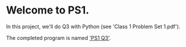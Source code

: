 # Welcome to PS1.

In this project, we'll do Q3 with Python (see 'Class 1 Problem Set 1.pdf').



The completed program is named ['PS1 Q3'](https://github.com/tyrneh/LSE-EC417-Macro-Lent-Term/blob/Problem-Set-1/PS1/PS1%20Q3.ipynb).




